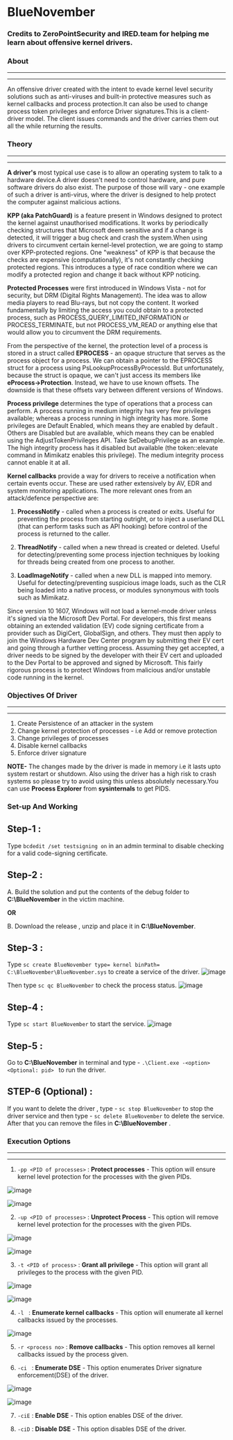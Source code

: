 # BlueNovember

### Credits to ZeroPointSecurity and IRED.team for helping me learn about offensive kernel drivers.

### About
-----
-----
An offensive driver created with the intent to evade kernel level security solutions such as anti-viruses and built-in protective measures such as kernel callbacks and process protection.It can also be used to change process token privileges and enforce Driver signatures.This is a client-driver model. The client issues commands and the driver carries them out all the while returning the results.

### Theory
-----
-----
**A driver's** most typical use case is to allow an operating system to talk to a hardware device.A driver doesn't need to control hardware, and pure software drivers do also exist.  The purpose of those will vary - one example of such a driver is anti-virus, where the driver is designed to help protect the computer against malicious actions.

**KPP (aka PatchGuard)** is a feature present in Windows designed to protect the kernel against unauthorised modifications.  It works by periodically checking structures that Microsoft deem sensitive and if a change is detected, it will trigger a bug check and crash the system.When using drivers to circumvent certain kernel-level protection, we are going to stamp over KPP-protected regions.  One "weakness" of KPP is that because the checks are expensive (computationally), it's not constantly checking protected regions.  This introduces a type of race condition where we can modify a protected region and change it back without KPP noticing.

**Protected Processes** were first introduced in Windows Vista - not for security, but DRM (Digital Rights Management).  The idea was to allow media players to read Blu-rays, but not copy the content.  It worked fundamentally by limiting the access you could obtain to a protected process, such as PROCESS_QUERY_LIMITED_INFORMATION or PROCESS_TERMINATE, but not PROCESS_VM_READ or anything else that would allow you to circumvent the DRM requirements.

From the perspective of the kernel, the protection level of a process is stored in a struct called **EPROCESS** - an opaque structure that serves as the process object for a process.  We can obtain a pointer to the EPROCESS struct for a process using PsLookupProcessByProcessId.  But unfortunately, because the struct is opaque, we can't just access its members like **eProcess->Protection**.  Instead, we have to use known offsets.  The downside is that these offsets vary between different versions of Windows.

**Process privilege** determines the type of operations that a process can perform.  A process running in medium integrity has very few privileges available; whereas a process running in high integrity has more.  Some privileges are Default Enabled, which means they are enabled by default .  Others are Disabled but are available, which means they can be enabled using the AdjustTokenPrivileges API. Take SeDebugPrivilege as an example.  The high integrity process has it disabled but available (the token::elevate command in Mimikatz enables this privilege).  The medium integrity process cannot enable it at all.

**Kernel callbacks** provide a way for drivers to receive a notification when certain events occur. These are used rather extensively by AV, EDR and system monitoring applications. The more relevant ones from an attack/defence perspective are:

1. **ProcessNotify** - called when a process is created or exits.  Useful for preventing the process from starting outright, or to inject a userland DLL (that can perform tasks such as API hooking) before control of the process is returned to the caller.

2. **ThreadNotify** - called when a new thread is created or deleted.  Useful for detecting/preventing some process injection techniques by looking for threads being created from one process to another.

3. **LoadImageNotify** - called when a new DLL is mapped into memory.  Useful for detecting/preventing suspicious image loads, such as the CLR being loaded into a native process, or modules synonymous with tools such as Mimikatz.

Since version 10 1607, Windows will not load a kernel-mode driver unless it's signed via the Microsoft Dev Portal.  For developers, this first means obtaining an extended validation (EV) code signing certificate from a provider such as DigiCert, GlobalSign, and others.  They must then apply to join the Windows Hardware Dev Center program by submitting their EV cert and going through a further vetting process.  Assuming they get accepted, a driver needs to be signed by the developer with their EV cert and uploaded to the Dev Portal to be approved and signed by Microsoft. This fairly rigorous process is to protect Windows from malicious and/or unstable code running in the kernel.


### Objectives Of Driver
------
-----
1. Create Persistence of an attacker in the system
2. Change kernel protection of processes - i.e Add or remove protection
3. Change privileges of processes
4. Disable kernel callbacks
5. Enforce driver signature

**NOTE-** The changes made by the driver is made in memory i.e it lasts upto system restart or shutdown. Also using the driver has a high risk to crash systems so please try to avoid using this unless absolutely necessary.You can use **Process Explorer** from **sysinternals** to get PIDS.

### Set-up And Working

Step-1 :
----
Type `bcdedit /set testsigning on` in an admin terminal to disable checking for a valid code-signing certificate.

Step-2 :
----
A.  Build the solution and put the contents of the debug folder to **C:\BlueNovember** in the victim machine.

**OR**

B.  Download the release , unzip and place it in **C:\BlueNovember**.


Step-3 :
-----
Type `sc create BlueNovember type= kernel binPath= C:\BlueNovember\BlueNovember.sys` to create a service of the driver.
  ![image](https://github.com/Swayampadhy/BlueNovember/assets/37104162/b0279f91-8885-4869-92a0-fe411e75a303)

Then type `sc qc BlueNovember` to check the process status.
  ![image](https://github.com/Swayampadhy/BlueNovember/assets/37104162/3c4a12cd-cb64-4a16-9df5-57afa8930614)


Step-4 :
------

Type `sc start BlueNovember` to start the service.
  ![image](https://github.com/Swayampadhy/BlueNovember/assets/37104162/6d9a8cff-c1fb-494e-abfc-e47763b279c4)

Step-5 :
------
Go to **C:\BlueNovember** in terminal and type - `.\Client.exe -<option> <Optional: pid> ` to run the driver.

STEP-6 (Optional) :
-----
If you want to delete the driver , type - `sc stop BlueNovember` to stop the driver service and then type - `sc delete BlueNovember` to delete the service. After that you can remove the files in **C:\BlueNovember** .

### Execution Options 
-------
-------
1. `-pp <PID of processes>` : **Protect processes** - This option will ensure kernel level protection for the processes with the given PIDs.

  ![image](https://github.com/Swayampadhy/BlueNovember/assets/37104162/4f4beab3-47e0-4194-b50f-b6e45eed00dc)

  ![image](https://github.com/Swayampadhy/BlueNovember/assets/37104162/cb077b79-ccda-480b-936f-a8bf83e8e387)

2. `-up <PID of processes>` : **Unprotect Process** - This option will remove kernel level protection for the processes with the given PIDs.

  ![image](https://github.com/Swayampadhy/BlueNovember/assets/37104162/41b97ce6-c4ac-4193-99ee-40e80bc7eea8)


  ![image](https://github.com/Swayampadhy/BlueNovember/assets/37104162/38ec40fc-e442-4e99-9427-455dfe0bb17d)

3. `-t <PID of process>`    : **Grant all privilege** - This option will grant all privileges to the process with the given PID.


  ![image](https://github.com/Swayampadhy/BlueNovember/assets/37104162/64e2f00a-263f-4aad-badc-1cb6c53cb259)


  ![image](https://github.com/Swayampadhy/BlueNovember/assets/37104162/caef801b-b2d0-4417-a441-7078b5ba62fb)

4. `-l `    : **Enumerate kernel callbacks** - This option will enumerate all kernel callbacks issued by the processes.

![image](https://github.com/Swayampadhy/BlueNovember/assets/37104162/fadb80e5-cbcb-40a7-8b1c-7fb45d4cccdd)

5. `-r <process no>`    : **Remove callbacks** - This option removes all kernel callbacks issued by the process given.

6. `-ci `                   : **Enumerate DSE** - This option enumerates Driver signature enforcement(DSE) of the driver.


  ![image](https://github.com/Swayampadhy/BlueNovember/assets/37104162/1812d277-8990-47e8-86b5-0ee61b4575ed)


  ![image](https://github.com/Swayampadhy/BlueNovember/assets/37104162/291d60f7-e34d-4bae-8eed-e42d4f96127e)

7. `-ciE`                   : **Enable DSE** - This option enables DSE of the driver.

8. `-ciD`                   : **Disable DSE** - This option disables DSE of the driver.


